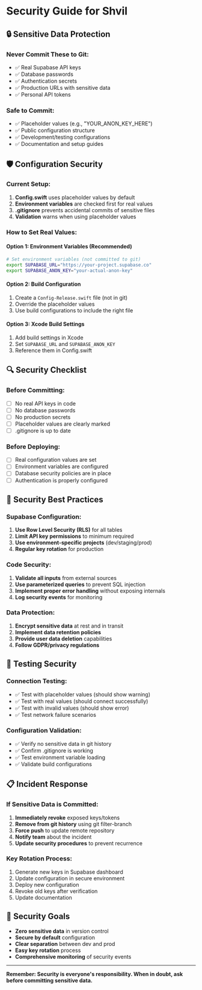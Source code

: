 # Security Guide for Shvil

## 🔒 Sensitive Data Protection

### Never Commit These to Git:
- ✅ Real Supabase API keys
- ✅ Database passwords
- ✅ Authentication secrets
- ✅ Production URLs with sensitive data
- ✅ Personal API tokens

### Safe to Commit:
- ✅ Placeholder values (e.g., "YOUR_ANON_KEY_HERE")
- ✅ Public configuration structure
- ✅ Development/testing configurations
- ✅ Documentation and setup guides

## 🛡️ Configuration Security

### Current Setup:
1. **Config.swift** uses placeholder values by default
2. **Environment variables** are checked first for real values
3. **.gitignore** prevents accidental commits of sensitive files
4. **Validation** warns when using placeholder values

### How to Set Real Values:

#### Option 1: Environment Variables (Recommended)
```bash
# Set environment variables (not committed to git)
export SUPABASE_URL="https://your-project.supabase.co"
export SUPABASE_ANON_KEY="your-actual-anon-key"
```

#### Option 2: Build Configuration
1. Create a `Config-Release.swift` file (not in git)
2. Override the placeholder values
3. Use build configurations to include the right file

#### Option 3: Xcode Build Settings
1. Add build settings in Xcode
2. Set `SUPABASE_URL` and `SUPABASE_ANON_KEY`
3. Reference them in Config.swift

## 🔍 Security Checklist

### Before Committing:
- [ ] No real API keys in code
- [ ] No database passwords
- [ ] No production secrets
- [ ] Placeholder values are clearly marked
- [ ] .gitignore is up to date

### Before Deploying:
- [ ] Real configuration values are set
- [ ] Environment variables are configured
- [ ] Database security policies are in place
- [ ] Authentication is properly configured

## 🚨 Security Best Practices

### Supabase Configuration:
1. **Use Row Level Security (RLS)** for all tables
2. **Limit API key permissions** to minimum required
3. **Use environment-specific projects** (dev/staging/prod)
4. **Regular key rotation** for production

### Code Security:
1. **Validate all inputs** from external sources
2. **Use parameterized queries** to prevent SQL injection
3. **Implement proper error handling** without exposing internals
4. **Log security events** for monitoring

### Data Protection:
1. **Encrypt sensitive data** at rest and in transit
2. **Implement data retention policies**
3. **Provide user data deletion** capabilities
4. **Follow GDPR/privacy regulations**

## 🔧 Testing Security

### Connection Testing:
- ✅ Test with placeholder values (should show warning)
- ✅ Test with real values (should connect successfully)
- ✅ Test with invalid values (should show error)
- ✅ Test network failure scenarios

### Configuration Validation:
- ✅ Verify no sensitive data in git history
- ✅ Confirm .gitignore is working
- ✅ Test environment variable loading
- ✅ Validate build configurations

## 📋 Incident Response

### If Sensitive Data is Committed:
1. **Immediately revoke** exposed keys/tokens
2. **Remove from git history** using git filter-branch
3. **Force push** to update remote repository
4. **Notify team** about the incident
5. **Update security procedures** to prevent recurrence

### Key Rotation Process:
1. Generate new keys in Supabase dashboard
2. Update configuration in secure environment
3. Deploy new configuration
4. Revoke old keys after verification
5. Update documentation

## 🎯 Security Goals

- **Zero sensitive data** in version control
- **Secure by default** configuration
- **Clear separation** between dev and prod
- **Easy key rotation** process
- **Comprehensive monitoring** of security events

---

**Remember: Security is everyone's responsibility. When in doubt, ask before committing sensitive data.**
